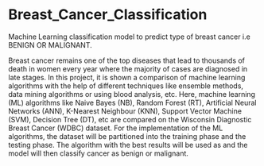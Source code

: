 # Breast_Cancer_Classification
Machine Learning classification model to predict type of breast cancer i.e BENIGN OR MALIGNANT.

Breast cancer remains one of the top diseases that lead to thousands of death in women every year where the majority of cases are diagnosed in late stages. In this project, it is shown a comparison of machine learning algorithms with the help of different techniques like ensemble methods, data mining algorithms or using blood analysis, etc. Here, machine learning (ML) algorithms like Naive Bayes (NB), Random Forest (RT), Artificial Neural Networks (ANN), K-Nearest Neighbour (KNN), Support Vector Machine (SVM), Decision Tree (DT), etc are compared on the Wisconsin Diagnostic Breast Cancer (WDBC) dataset. For the implementation of the ML algorithms, the dataset will be partitioned into the training phase and the testing phase. The algorithm with the best results will be used as and the model will then classify cancer as benign or malignant.
